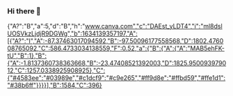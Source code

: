 ### Hi there 👋

<!--
**venkata-pavani/venkata-pavani** is a ✨ _special_ ✨ repository because its `README.md` (this file) appears on your GitHub profile.

Here are some ideas to get you started:

- 🔭 I’m currently working on ...
- 🌱 I’m currently learning ...
- 👯 I’m looking to collaborate on ...
- 🤔 I’m looking for help with ...
- 💬 Ask me about ...
- 📫 How to reach me: ...
- 😄 Pronouns: ...
- ⚡ Fun fact: ...
-->

{"A?":"B","a":5,"d":"B","h":"www.canva.com","c":"DAEst_yLDT4","i":"ml8dslUOSVkzLjdjR9DGWg","b":1634139357197,"A":[{"A?":"I","A":-87.37463017094592,"B":-97.50096177558568,"D":1802.476008765092,"C":586.4733034138559,"F":0.52,"a":{"B":{"A":{"A":"MAB5ehFK-tU","B":1},"B":{"A":-1.8137360738363668,"B":-23.47408521392003,"D":1825.950093979012,"C":1257.0338925908925},"C":{"#4583ee":"#03989e","#c1dcf9":"#c9e265","#ff9d8e":"#ffbd59","#ffe1d1":"#38b6ff"}}}}],"B":1584,"C":396}
